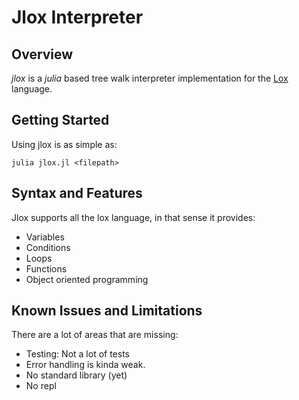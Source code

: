 # Jlox Interpreter

## Overview

_jlox_ is a _julia_ based tree walk interpreter implementation for the [Lox](https://craftinginterpreters.com/the-lox-language.html) language.

## Getting Started

Using jlox is as simple as:

```
julia jlox.jl <filepath>
```

## Syntax and Features

Jlox supports all the lox language, in that sense it provides:
- Variables
- Conditions
- Loops
- Functions
- Object oriented programming

## Known Issues and Limitations

There are a lot of areas that are missing:
- Testing: Not a lot of tests
- Error handling is kinda weak.
- No standard library (yet)
- No repl

